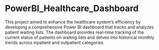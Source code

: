 # PowerBI_Healthcare_Dashboard
This project aimed to enhance the healthcare system’s efficiency by developing a comprehensive Power BI dashboard that tracks and analyzes patient waiting lists. The dashboard provides real-time tracking of the current status of patients on waiting lists and delves into historical monthly trends across inpatient and outpatient categories. 

